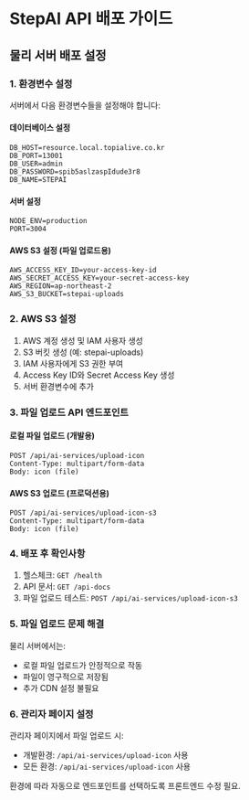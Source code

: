 # StepAI API 배포 가이드

## 물리 서버 배포 설정

### 1. 환경변수 설정

서버에서 다음 환경변수들을 설정해야 합니다:

#### 데이터베이스 설정
```
DB_HOST=resource.local.topialive.co.kr
DB_PORT=13001
DB_USER=admin
DB_PASSWORD=spib5aslzaspIdude3r8
DB_NAME=STEPAI
```

#### 서버 설정
```
NODE_ENV=production
PORT=3004
```

#### AWS S3 설정 (파일 업로드용)
```
AWS_ACCESS_KEY_ID=your-access-key-id
AWS_SECRET_ACCESS_KEY=your-secret-access-key
AWS_REGION=ap-northeast-2
AWS_S3_BUCKET=stepai-uploads
```

### 2. AWS S3 설정

1. AWS 계정 생성 및 IAM 사용자 생성
2. S3 버킷 생성 (예: stepai-uploads)
3. IAM 사용자에게 S3 권한 부여
4. Access Key ID와 Secret Access Key 생성
5. 서버 환경변수에 추가

### 3. 파일 업로드 API 엔드포인트

#### 로컬 파일 업로드 (개발용)
```
POST /api/ai-services/upload-icon
Content-Type: multipart/form-data
Body: icon (file)
```

#### AWS S3 업로드 (프로덕션용)
```
POST /api/ai-services/upload-icon-s3
Content-Type: multipart/form-data
Body: icon (file)
```

### 4. 배포 후 확인사항

1. 헬스체크: `GET /health`
2. API 문서: `GET /api-docs`
3. 파일 업로드 테스트: `POST /api/ai-services/upload-icon-s3`

### 5. 파일 업로드 문제 해결

물리 서버에서는:
- 로컬 파일 업로드가 안정적으로 작동
- 파일이 영구적으로 저장됨
- 추가 CDN 설정 불필요

### 6. 관리자 페이지 설정

관리자 페이지에서 파일 업로드 시:
- 개발환경: `/api/ai-services/upload-icon` 사용
- 모든 환경: `/api/ai-services/upload-icon` 사용

환경에 따라 자동으로 엔드포인트를 선택하도록 프론트엔드 수정 필요.